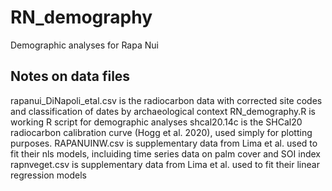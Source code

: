 # RN_demography
Demographic analyses for Rapa Nui

## Notes on data files
rapanui_DiNapoli_etal.csv is the radiocarbon data with corrected site codes and classification of dates by archaeological context
RN_demography.R is working R script for demographic analyses
shcal20.14c is the SHCal20 radiocarbon calibration curve (Hogg et al. 2020), used simply for plotting purposes.
RAPANUINW.csv is supplementary data from Lima et al. used to fit their nls models, incluiding time series data on palm cover and SOI index
rapnveget.csv is supplementary data from Lima et al. used to fit their linear regression models
